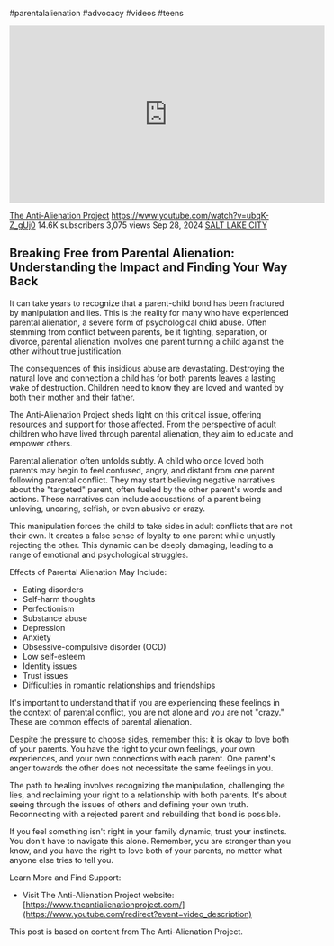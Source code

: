#parentalalienation #advocacy #videos #teens

<iframe width="560" height="315" src="https://www.youtube.com/embed/ubqK-Z_gUj0?si=Twl-iqHGfidPKevP" title="YouTube video player" frameborder="0" allow="accelerometer; autoplay; clipboard-write; encrypted-media; gyroscope; picture-in-picture; web-share" referrerpolicy="strict-origin-when-cross-origin" allowfullscreen></iframe>

[The Anti-Alienation Project](https://www.youtube.com/@TheAnti-AlienationProject)
https://www.youtube.com/watch?v=ubqK-Z_gUj0
14.6K subscribers
3,075 views Sep 28, 2024 [SALT LAKE CITY](https://www.youtube.com/results?search_query=Salt+Lake+City&sp=EiG4AQHCARtDaElKN1RIUmlKUTlVb2NSeWpGTlNLQzNVMXM%253D)

## Breaking Free from Parental Alienation: Understanding the Impact and Finding Your Way Back

It can take years to recognize that a parent-child bond has been fractured by manipulation and lies. This is the reality for many who have experienced parental alienation, a severe form of psychological child abuse. Often stemming from conflict between parents, be it fighting, separation, or divorce, parental alienation involves one parent turning a child against the other without true justification.

The consequences of this insidious abuse are devastating. Destroying the natural love and connection a child has for both parents leaves a lasting wake of destruction. Children need to know they are loved and wanted by both their mother and their father.

The Anti-Alienation Project sheds light on this critical issue, offering resources and support for those affected. From the perspective of adult children who have lived through parental alienation, they aim to educate and empower others.

Parental alienation often unfolds subtly. A child who once loved both parents may begin to feel confused, angry, and distant from one parent following parental conflict. They may start believing negative narratives about the "targeted" parent, often fueled by the other parent's words and actions. These narratives can include accusations of a parent being unloving, uncaring, selfish, or even abusive or crazy.

This manipulation forces the child to take sides in adult conflicts that are not their own. It creates a false sense of loyalty to one parent while unjustly rejecting the other. This dynamic can be deeply damaging, leading to a range of emotional and psychological struggles.

Effects of Parental Alienation May Include:

- Eating disorders
- Self-harm thoughts
- Perfectionism
- Substance abuse
- Depression
- Anxiety
- Obsessive-compulsive disorder (OCD)
- Low self-esteem
- Identity issues
- Trust issues
- Difficulties in romantic relationships and friendships

It's important to understand that if you are experiencing these feelings in the context of parental conflict, you are not alone and you are not "crazy." These are common effects of parental alienation.

Despite the pressure to choose sides, remember this: it is okay to love both of your parents. You have the right to your own feelings, your own experiences, and your own connections with each parent. One parent's anger towards the other does not necessitate the same feelings in you.

The path to healing involves recognizing the manipulation, challenging the lies, and reclaiming your right to a relationship with both parents. It's about seeing through the issues of others and defining your own truth. Reconnecting with a rejected parent and rebuilding that bond is possible.

If you feel something isn't right in your family dynamic, trust your instincts. You don't have to navigate this alone. Remember, you are stronger than you know, and you have the right to love both of your parents, no matter what anyone else tries to tell you.

Learn More and Find Support:

- Visit The Anti-Alienation Project website: [https://www.theantialienationproject.com/](https://www.youtube.com/redirect?event=video_description)

This post is based on content from The Anti-Alienation Project.
